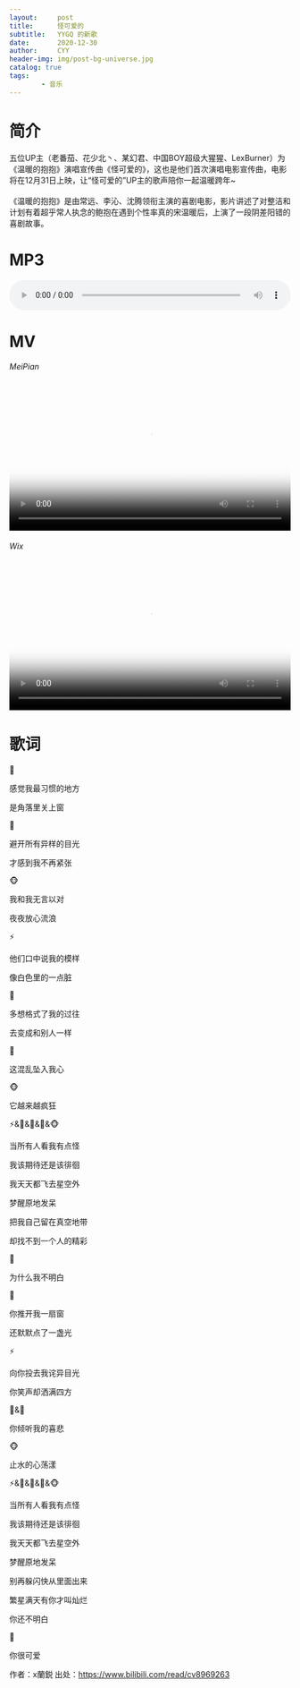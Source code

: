 ```yaml
---
layout:     post
title:      怪可爱的
subtitle:   YYGQ 的新歌
date:       2020-12-30
author:     CYY
header-img: img/post-bg-universe.jpg
catalog: true
tags:    
        - 音乐
---
```


# 简介
五位UP主（老番茄、花少北丶、某幻君、中国BOY超级大猩猩、LexBurner）为《温暖的抱抱》演唱宣传曲《怪可爱的》，这也是他们首次演唱电影宣传曲，电影将在12月31日上映，让“怪可爱的”UP主的歌声陪你一起温暖跨年~<br><br>
《温暖的抱抱》是由常远、李沁、沈腾领衔主演的喜剧电影，影片讲述了对整洁和计划有着超乎常人执念的鲍抱在遇到个性率真的宋温暖后，上演了一段阴差阳错的喜剧故事。

# MP3
<audio src="/vm/%E6%80%AA%E5%8F%AF%E7%88%B1%E7%9A%84.mp3" controls="controls" style="width: 100%;">Your browser does not support the audio tag.</audio>

# MV
###### MeiPian
<video src="https://ss2.meipian.me/users/16486831/1e1b7960-49d9-11eb-ba86-bd35d674f0a8_convert.mp4" controls="controls" poster="https://ss2.meipian.me/users/16486831/27dabe71-49d9-11eb-ba86-bd35d674f0a8.jpg-thumb3" class="video" style="width: 100%;max-height: 432px; object-fit: cover;"></video>
###### Wix
<video src="https://video.wixstatic.com/video/457e8b_451664e1ed454f1889196cc678511c8b/1080p/mp4/file.mp4" controls="controls" poster="https://ss2.meipian.me/users/16486831/27dabe71-49d9-11eb-ba86-bd35d674f0a8.jpg-thumb3" class="video" style="width: 100%;max-height: 432px; object-fit: cover;"></video>

# 歌词
🌸

感觉我最习惯的地方

是角落里关上窗

🍅

避开所有异样的目光

才感到我不再紧张

🐵

我和我无言以对

夜夜放心流浪

⚡

他们口中说我的模样

像白色里的一点脏

🦄

多想格式了我的过往

去变成和别人一样

🌸

这混乱坠入我心

🐵

它越来越疯狂

⚡&🌸&🦄&🍅&🐵

当所有人看我有点怪

我该期待还是该徘徊

我天天都飞去星空外

梦醒原地发呆

把我自己留在真空地带

却找不到一个人的精彩

🦄

为什么我不明白


🍅

你推开我一扇窗

还默默点了一盏光

⚡

向你投去我诧异目光

你笑声却洒满四方

🌸&🦄

你倾听我的喜悲

🐵

止水的心荡漾

⚡&🌸&🦄&🍅&🐵

当所有人看我有点怪

我该期待还是该徘徊

我天天都飞去星空外

梦醒原地发呆

别再躲闪快从里面出来

繁星满天有你才叫灿烂

你还不明白

🍅

你很可爱


作者：x蘭鋭
出处：https://www.bilibili.com/read/cv8969263
